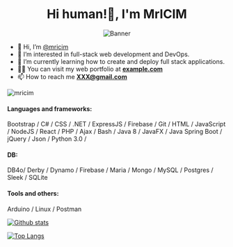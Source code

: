 <h1 align="center">Hi human!👋, I'm MrICIM</h1>

<span align="center">

![Banner](img/banner.png)

<span>


<span align="left">

- 👋 Hi, I’m [@mricim](https://github.com/mricim)
- 👀 I’m interested in full-stack web development and DevOps.
- 🌱 I’m currently learning how to create and deploy full stack applications.
- 👨‍💻 You can visit my web portfolio at **[example.com](https://example.com)**
- 📫 How to reach me **XXX@gmail.com**

<span>

<p align=left> <img src=https://komarev.com/ghpvc/?username=mricim&color=green&style=plastic&label=PROFILE+VIEWS alt=mricim /> </p>

<h4 align="left">Languages and frameworks:</h4>
<p align="left">
    Bootstrap / C# / CSS / .NET / ExpressJS / Firebase / Git / HTML / JavaScript / NodeJS / React / PHP / Ajax / Bash / Java 8 / JavaFX / Java Spring Boot / jQuery / Json / Python 3.0 / 
</p>
<h4 align="left">DB:</h4>
<p align="left">
    DB4o/ Derby / Dynamo / Firebase / Maria / Mongo / MySQL / Postgres / Sleek / SQLite
</p>
<h4 align="left">Tools and others:</h4>
<p align="left">
    Arduino / Linux / Postman
</p>

[![Github stats](https://github-readme-stats.vercel.app/api?username=mricim&show_icons=true&include_all_commits=true)](https://github.com/anuraghazra/github-readme-stats)

[![Top Langs](https://github-readme-stats.vercel.app/api/top-langs/?username=mricim&layout=compact)](https://github.com/anuraghazra/github-readme-stats)

<!---
mricim/mricim is a ✨ special ✨ repository because its `README.md` (this file) appears on your GitHub profile.
You can click the Preview link to take a look at your changes.
--->
